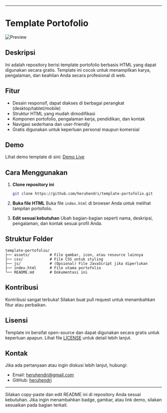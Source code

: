 
---

# Template Portofolio

![Preview](https://raw.githubusercontent.com/heruhendri/template-portofolio/master/preview.png) <!-- Ganti dengan gambar preview jika ada -->

## Deskripsi

Ini adalah repository berisi template portofolio berbasis HTML yang dapat digunakan secara gratis. Template ini cocok untuk menampilkan karya, pengalaman, dan keahlian Anda secara profesional di web.

## Fitur

- Desain responsif, dapat diakses di berbagai perangkat (desktop/tablet/mobile)
- Struktur HTML yang mudah dimodifikasi
- Komponen portofolio, pengalaman kerja, pendidikan, dan kontak
- Navigasi sederhana dan user-friendly
- Gratis digunakan untuk keperluan personal maupun komersial

## Demo

Lihat demo template di sini: [Demo Live](#) <!-- Ganti dengan link demo jika tersedia -->

## Cara Menggunakan

1. **Clone repository ini**
   ```bash
   git clone https://github.com/heruhendri/template-portofolio.git
   ```

2. **Buka file HTML**
   Buka file `index.html` di browser Anda untuk melihat tampilan portofolio.

3. **Edit sesuai kebutuhan**
   Ubah bagian-bagian seperti nama, deskripsi, pengalaman, dan kontak sesuai profil Anda.

## Struktur Folder

```
template-portofolio/
├── assets/         # File gambar, icon, atau resource lainnya
├── css/            # File CSS untuk styling
├── js/             # (Opsional) File JavaScript jika diperlukan
├── index.html      # File utama portofolio
└── README.md       # Dokumentasi ini
```

## Kontribusi

Kontribusi sangat terbuka! Silakan buat pull request untuk menambahkan fitur atau perbaikan.

## Lisensi

Template ini bersifat open-source dan dapat digunakan secara gratis untuk keperluan apapun. Lihat file [LICENSE](LICENSE) untuk detail lebih lanjut.

## Kontak

Jika ada pertanyaan atau ingin diskusi lebih lanjut, hubungi:
- Email: heruhendri@gmail.com
- GitHub: [heruhendri](https://github.com/heruhendri)

---

Silakan copy-paste dan edit README ini di repository Anda sesuai kebutuhan. Jika ingin menambahkan badge, gambar, atau link demo, silakan sesuaikan pada bagian terkait.
